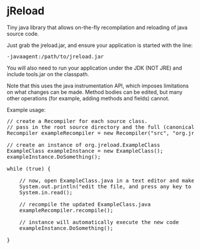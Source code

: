 # jReload
Tiny java library that allows on-the-fly recompilation and reloading of java source code.

Just grab the jreload.jar, and ensure your application is started with the line:
<pre>
-javaagent:/path/to/jreload.jar
</pre>

You will also need to run your application under the JDK (NOT JRE) and include tools.jar
on the classpath.

Note that this uses the java instrumentation API, which imposes limitations on what changes can be made. Method bodies can be edited, but many other operations (for example, adding methods and fields) cannot.

Example usage:

<pre>
// create a Recompiler for each source class.
// pass in the root source directory and the full (canonical) class name
Recompiler exampleRecompiler = new Recompiler("src", "org.jreload.ExampleClass");

// create an instance of org.jreload.ExampleClass
ExampleClass exampleInstance = new ExampleClass();
exampleInstance.DoSomething();

while (true) {

	// now, open ExampleClass.java in a text editor and make some changes
	System.out.println("edit the file, and press any key to continue");
	System.in.read();

	// recompile the updated ExampleClass.java
	exampleRecompiler.recompile();

	// instance will automatically execute the new code
	exampleInstance.DoSomething();

}
</pre>
